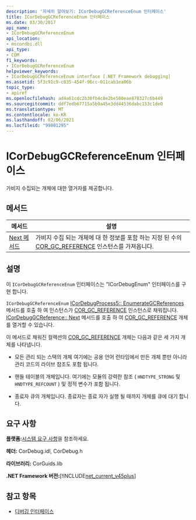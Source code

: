 ```yaml
---
description: '자세히 알아보기: ICorDebugGCReferenceEnum 인터페이스'
title: ICorDebugGCReferenceEnum 인터페이스
ms.date: 03/30/2017
api_name:
- ICorDebugGCReferenceEnum
api_location:
- mscordbi.dll
api_type:
- COM
f1_keywords:
- ICorDebugGCReferenceEnum
helpviewer_keywords:
- ICorDebugGCReferenceEnum interface [.NET Framework debugging]
ms.assetid: 5f3c91c9-c035-454f-96cc-011cab1ea06b
topic_type:
- apiref
ms.openlocfilehash: ad4a61cdc2b30fb4c8e2be500eae878327c6b449
ms.sourcegitcommit: ddf7edb67715a5b9a45e3dd44536dabc153c1de0
ms.translationtype: MT
ms.contentlocale: ko-KR
ms.lasthandoff: 02/06/2021
ms.locfileid: "99801295"
---
```

# <a name="icordebuggcreferenceenum-interface"></a>ICorDebugGCReferenceEnum 인터페이스

가비지 수집되는 개체에 대한 열거자를 제공합니다.  
  
## <a name="methods"></a>메서드  
  
|메서드|설명|  
|------------|-----------------|  
|[Next 메서드](icordebuggcreferenceenum-next-method.md)|가비지 수집 되는 개체에 대 한 정보를 포함 하는 지정 된 수의 [COR_GC_REFERENCE](cor-gc-reference-structure.md) 인스턴스를 가져옵니다.|  
  
## <a name="remarks"></a>설명  

 이 `ICorDebugGCReferenceEnum` 인터페이스는 "ICorDebugEnum" 인터페이스를 구현 합니다.  
  
 `ICorDebugGCReferenceEnum` [ICorDebugProcess5:: EnumerateGCReferences](icordebugprocess5-enumerategcreferences-method.md) 메서드를 호출 하 여 인스턴스가 [COR_GC_REFERENCE](cor-gc-reference-structure.md) 인스턴스로 채워집니다. [ICorDebugGCReference:: Next](icordebuggcreferenceenum-next-method.md) 메서드를 호출 하 여 [COR_GC_REFERENCE](cor-gc-reference-structure.md) 개체를 열거할 수 있습니다.  
  
 이 메서드로 채워진 컬렉션의 [COR_GC_REFERENCE](cor-gc-reference-structure.md) 개체는 다음과 같은 세 가지 개체를 나타냅니다.  
  
- 모든 관리 되는 스택의 개체 여기에는 공용 언어 런타임에서 만든 개체 뿐만 아니라 관리 코드의 라이브 참조도 포함 됩니다.  
  
- 핸들 테이블의 개체입니다. 여기에는 모듈의 강력한 참조 ( `HNDTYPE_STRONG` 및 `HNDTYPE_REFCOUNT` ) 및 정적 변수가 포함 됩니다.  
  
- 종료자 큐의 개체입니다. 종료자는 종료 자가 실행 될 때까지 개체를 큐에 대기 합니다.  
  
## <a name="requirements"></a>요구 사항  

 **플랫폼:**[시스템 요구 사항](../../get-started/system-requirements.md)을 참조하세요.  
  
 **헤더:** CorDebug.idl, CorDebug.h  
  
 **라이브러리:** CorGuids.lib  
  
 **.NET Framework 버전:**[!INCLUDE[net_current_v45plus](../../../../includes/net-current-v45plus-md.md)]  
  
## <a name="see-also"></a>참고 항목

- [디버깅 인터페이스](debugging-interfaces.md)
